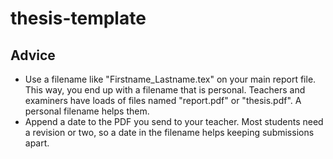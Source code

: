 # thesis-template

## Advice

- Use a filename like "Firstname_Lastname.tex" on your main report file. This way, you end up with a filename that is personal. Teachers and examiners have loads of files named "report.pdf" or "thesis.pdf". A personal filename helps them.
- Append a date to the PDF you send to your teacher. Most students need a revision or two, so a date in the filename helps keeping submissions apart. 
